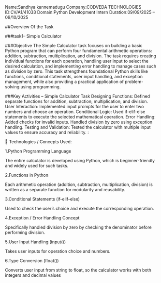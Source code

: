 Name:Sandhya kannemadugu
Company:CODVEDA TECHNOLOGIES
ID:CV/A1/41033
Domain:Python Development Intern
Duration:09/09/2025 – 09/10/2025

##Overview Of the Task

###task1– Simple Calculator

###Objective
The Simple Calculator task focuses on building a basic Python program that can perform four fundamental arithmetic operations: addition, subtraction, multiplication, and division. The task requires creating individual functions for each operation, handling user input to select the desired calculation, and implementing error handling to manage cases such as division by zero. This task strengthens foundational Python skills like functions, conditional statements, user input handling, and exception management, while also providing a practical application of problem-solving using programming.

###Key Activities – Simple Calculator Task
Designing Functions:
Defined separate functions for addition, subtraction, multiplication, and division.
User Interaction:
Implemented input prompts for the user to enter two numbers and choose an operation.
Conditional Logic:
Used if-elif-else statements to execute the selected mathematical operation.
Error Handling:
Added checks for invalid inputs.
Handled division by zero using exception handling.
Testing and Validation:
Tested the calculator with multiple input values to ensure accuracy and reliability.
:

🔹 Technologies / Concepts Used:

1.Python Programming Language

The entire calculator is developed using Python, which is beginner-friendly and widely used for such tasks.

2.Functions in Python

Each arithmetic operation (addition, subtraction, multiplication, division) is written as a separate function for modularity and reusability.

3.Conditional Statements (if-elif-else)

Used to check the user’s choice and execute the corresponding operation.

4.Exception / Error Handling Concept

Specifically handled division by zero by checking the denominator before performing division.

5.User Input Handling (input())

Takes user inputs for operation choice and numbers.

6.Type Conversion (float())

Converts user input from string to float, so the calculator works with both integers and decimal values
